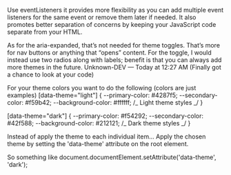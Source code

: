 Use eventListeners it provides more flexibility as you can add multiple event listeners for the same event or remove them later if needed. It also promotes better separation of concerns by keeping your JavaScript code separate from your HTML.

As for the aria-expanded, that’s not needed for theme toggles. That’s more for nav buttons or anything that “opens” content.
For the toggle, I would instead use two radios along with labels; benefit is that you can always add more themes in the future.
Unknown-DEV — Today at 12:27 AM
(Finally got a chance to look at your code)

For your theme colors you want to do the following (colors are just examples)
[data-theme="light"] {
--primary-color: #4287f5;
--secondary-color: #f59b42;
--background-color: #ffffff;
/_ Light theme styles _/
}

[data-theme="dark"] {
--primary-color: #f54292;
--secondary-color: #42f588;
--background-color: #212121;
/_ Dark theme styles _/
}

Instead of apply the theme to each individual item… Apply the chosen theme by setting the 'data-theme' attribute on the root element.

So something like
document.documentElement.setAttribute('data-theme', 'dark');
